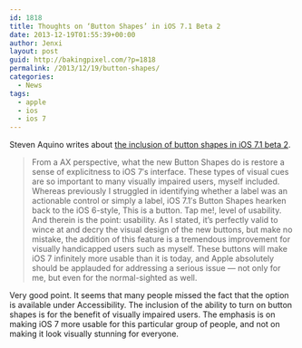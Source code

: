 ```yaml
---
id: 1818
title: Thoughts on ‘Button Shapes’ in iOS 7.1 Beta 2
date: 2013-12-19T01:55:39+00:00
author: Jenxi
layout: post
guid: http://bakingpixel.com/?p=1818
permalink: /2013/12/19/button-shapes/
categories:
  - News
tags:
  - apple
  - ios
  - ios 7
---
```

Steven Aquino writes about [the inclusion of button shapes in iOS 7.1 beta 2](http://stevensblog.org/thoughts-on-button-shapes/).

> From a AX perspective, what the new Button Shapes do is restore a sense of explicitness to iOS 7′s interface. These types of visual cues are so important to many visually impaired users, myself included. Whereas previously I struggled in identifying whether a label was an actionable control or simply a label, iOS 7.1′s Button Shapes hearken back to the iOS 6-style, This is a button. Tap me!, level of usability. And therein is the point: usability. As I stated, it’s perfectly valid to wince at and decry the visual design of the new buttons, but make no mistake, the addition of this feature is a tremendous improvement for visually handicapped users such as myself. These buttons will make iOS 7 infinitely more usable than it is today, and Apple absolutely should be applauded for addressing a serious issue — not only for me, but even for the normal-sighted as well. 

Very good point. It seems that many people missed the fact that the option is available under Accessibility. The inclusion of the ability to turn on button shapes is for the benefit of visually impaired users. The emphasis is on making iOS 7 more usable for this particular group of people, and not on making it look visually stunning for everyone.